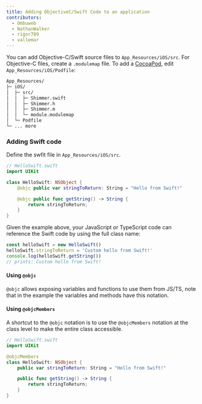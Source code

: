 ```yaml
---
title: Adding ObjectiveC/Swift Code to an application
contributors:
  - Ombuweb
  - NathanWalker
  - rigor789
  - vallemar
---
```


You can add Objective-C/Swift source files to `App_Resources/iOS/src`. For Objective-C files, create a `.modulemap` file. To add a [CocoaPod](https://guides.cocoapods.org/using/getting-started.html), edit `App_Resources/iOS/Podfile`:

```bash
App_Resources/
├─ iOS/
│  ├─ src/
│  │  ├─ Shimmer.swift
│  │  ├─ Shimmer.h
│  │  ├─ Shimmer.m
│  │  └─ module.modulemap
│  └─ Podfile
└─ ... more
```

### Adding Swift code

Define the swfit file in `App_Resources/iOS/src`.

```swift
// HelloSwift.swift
import UIKit

class HelloSwift: NSObject {
    @objc public var stringToReturn: String = "Hello from Swift!"

    @objc public func getString() -> String {
        return stringToReturn;
    }
}
```

Given the example above, your JavaScript or TypeScript code can reference the Swift code by using the full class name:

```ts
const helloSwift = new HelloSwift()
helloSwift.stringToReturn = 'Custom hello from Swift!'
console.log(helloSwift.getString()) 
// prints: Custom hello from Swift!
```

#### Using `@objc`

`@objc` allows exposing variables and functions to use them from JS/TS, note that in the example the variables and methods have this notation.

#### Using `@objcMembers`

A shortcut to the `@objc` notation is to use the `@objcMembers` notation at the class level to make the entire class accessible.

```swift
// HelloSwift.swift
import UIKit

@objcMembers
class HelloSwift: NSObject {
    public var stringToReturn: String = "Hello from Swift!"

    public func getString() -> String {
        return stringToReturn;
    }
}
```

<!---
TODO: add Objective-C code
### Adding Objective-C code

Define the Objective-C code within the path `App_Resources/iOS/src`.

### Create extension
```swift
//  UIViewExtension.swift
import UIKit

extension UIView {
    @objc func removeAllSubViews() {
        for view in self.subviews {
            view.removeFromSuperview()
        }
    }
}
```

```objc
//  UIView+Extension.h
#import <UIKit/UIKit.h>

@interface UIView (SDExtension)

- (void) removeAllSubViews;

@end
```

```objc
//  UIView+Extension.m
#import "UIView+SDExtension.h"

@implementation UIView (SDExtension)

- (void) removeAllSubViews
{
    for (int i = 0; i < [[self subviews] count]; i++ ) {
        [[[self subviews] objectAtIndex:i] removeFromSuperview];
    }
}

@end
```

-->
